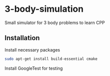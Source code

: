 # 3-body-simulation
Small simulator for 3 body problems to learn CPP


## Installation

Install necessary packages
```bash
sudo apt-get install build-essential cmake
```

Install GoogleTest for testing
```bash
